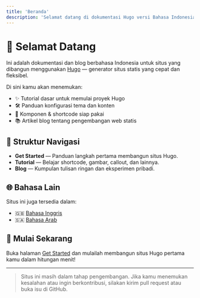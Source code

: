 ```yaml
---
title: 'Beranda'
description: 'Selamat datang di dokumentasi Hugo versi Bahasa Indonesia.'
---
```


# 👋 Selamat Datang

Ini adalah dokumentasi dan blog berbahasa Indonesia untuk situs yang dibangun menggunakan [Hugo](https://gohugo.io) — generator situs statis yang cepat dan fleksibel.

Di sini kamu akan menemukan:

- ✨ Tutorial dasar untuk memulai proyek Hugo
- 🛠 Panduan konfigurasi tema dan konten
- 🧱 Komponen & shortcode siap pakai
- 📚 Artikel blog tentang pengembangan web statis

## 📂 Struktur Navigasi

- **Get Started** — Panduan langkah pertama membangun situs Hugo.
- **Tutorial** — Belajar shortcode, gambar, callout, dan lainnya.
- **Blog** — Kumpulan tulisan ringan dan eksperimen pribadi.

## 🌐 Bahasa Lain

Situs ini juga tersedia dalam:

- 🇬🇧 [Bahasa Inggris](/en/)
- 🇸🇦 [Bahasa Arab](/ar/)

## 🚀 Mulai Sekarang

Buka halaman [Get Started](/id/get-started/) dan mulailah membangun situs Hugo pertama kamu dalam hitungan menit!

---

> Situs ini masih dalam tahap pengembangan. Jika kamu menemukan kesalahan atau ingin berkontribusi, silakan kirim pull request atau buka isu di GitHub.
